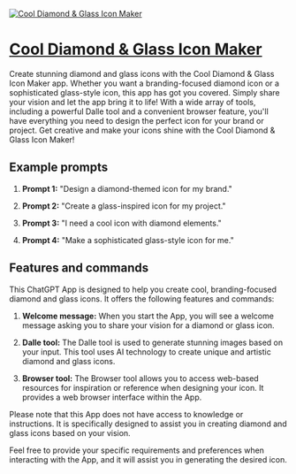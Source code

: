 [![Cool Diamond & Glass Icon Maker](https://files.oaiusercontent.com/file-1sQJB8bb1WI1iN3inUp2NDsc?se=2123-10-17T22%3A49%3A26Z&sp=r&sv=2021-08-06&sr=b&rscc=max-age%3D31536000%2C%20immutable&rscd=attachment%3B%20filename%3D296deea5-90eb-4ed5-8905-4b2829113213.png&sig=jZJavc9S4tEuZ6a/eP%2Bf7Afk/xyj0rY26Bg0stbsu%2BE%3D)](https://chat.openai.com/g/g-Tx0qQptQG-cool-diamond-glass-icon-maker)

# [Cool Diamond & Glass Icon Maker](https://chat.openai.com/g/g-Tx0qQptQG-cool-diamond-glass-icon-maker)

Create stunning diamond and glass icons with the Cool Diamond & Glass Icon Maker app. Whether you want a branding-focused diamond icon or a sophisticated glass-style icon, this app has got you covered. Simply share your vision and let the app bring it to life! With a wide array of tools, including a powerful Dalle tool and a convenient browser feature, you'll have everything you need to design the perfect icon for your brand or project. Get creative and make your icons shine with the Cool Diamond & Glass Icon Maker!

## Example prompts

1. **Prompt 1:** "Design a diamond-themed icon for my brand."

2. **Prompt 2:** "Create a glass-inspired icon for my project."

3. **Prompt 3:** "I need a cool icon with diamond elements."

4. **Prompt 4:** "Make a sophisticated glass-style icon for me."


## Features and commands

This ChatGPT App is designed to help you create cool, branding-focused diamond and glass icons. It offers the following features and commands:

1. **Welcome message:** When you start the App, you will see a welcome message asking you to share your vision for a diamond or glass icon.

2. **Dalle tool:** The Dalle tool is used to generate stunning images based on your input. This tool uses AI technology to create unique and artistic diamond and glass icons.

3. **Browser tool:** The Browser tool allows you to access web-based resources for inspiration or reference when designing your icon. It provides a web browser interface within the App.

Please note that this App does not have access to knowledge or instructions. It is specifically designed to assist you in creating diamond and glass icons based on your vision.

Feel free to provide your specific requirements and preferences when interacting with the App, and it will assist you in generating the desired icon.